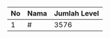 | No | Nama            | Jumlah Level |
|----|-----------------|--------------|
| 1  | #    |    3576        |
